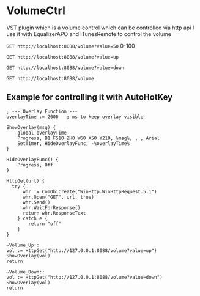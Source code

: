# VolumeCtrl
VST plugin which is a volume control which can be controlled via http api
I use it with EqualizerAPO and iTunesRemote to control the volume


`GET http://localhost:8088/volume?value=50`
0-100

`GET http://localhost:8088/volume?value=up`

`GET http://localhost:8088/volume?value=down`

`GET http://localhost:8088/volume`


## Example for controlling it with AutoHotKey

```
; --- Overlay Function ---
overlayTime := 2000   ; ms to keep overlay visible

ShowOverlay(msg) {
    global overlayTime
    Progress, B1 FS10 ZH0 W60 X50 Y210, %msg%, , , Arial
    SetTimer, HideOverlayFunc, -%overlayTime%
}

HideOverlayFunc() {
    Progress, Off
}

HttpGet(url) {
  try {
      whr := ComObjCreate("WinHttp.WinHttpRequest.5.1")
      whr.Open("GET", url, true)
      whr.Send()
      whr.WaitForResponse()
      return whr.ResponseText
    } catch e {
        return "off"
    }    
}

~Volume_Up::
vol := HttpGet("http://127.0.0.1:8088/volume?value=up")
ShowOverlay(vol)
return

~Volume_Down::
vol := HttpGet("http://127.0.0.1:8088/volume?value=down")
ShowOverlay(vol)
return
```